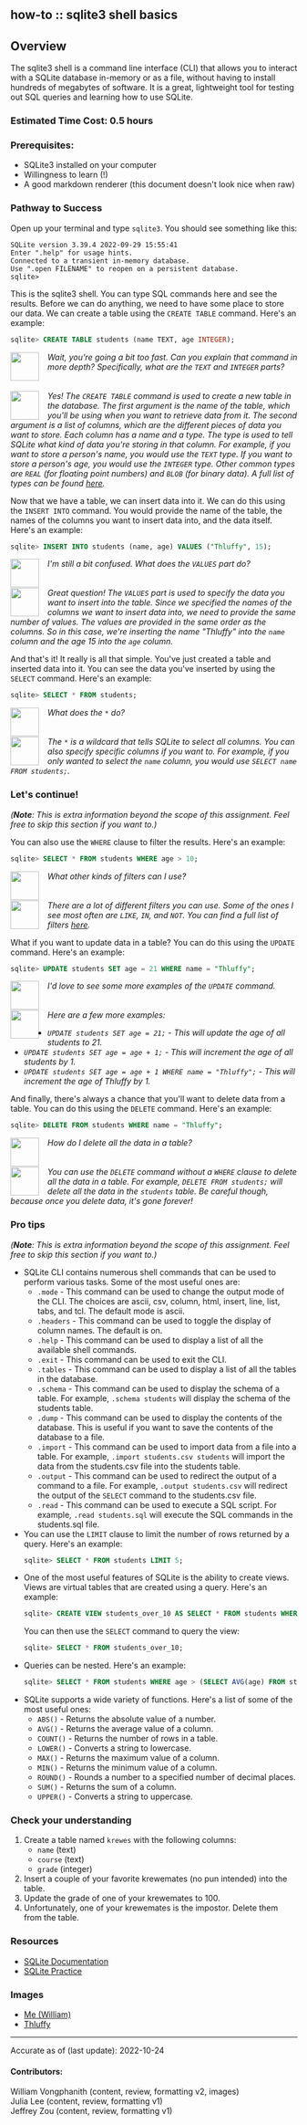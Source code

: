 how-to :: sqlite3 shell basics
---
## Overview
The sqlite3 shell is a command line interface (CLI) that allows you to interact with a SQLite database in-memory or as a file, without having to install hundreds of megabytes of software. It is a great, lightweight tool for testing out SQL queries and learning how to use SQLite.

### Estimated Time Cost: 0.5 hours

### Prerequisites:
* SQLite3 installed on your computer
* Willingness to learn (!)
* A good markdown renderer (this document doesn't look nice when raw)

### Pathway to Success
Open up your terminal and type `sqlite3`. You should see something like this:
```ansi
SQLite version 3.39.4 2022-09-29 15:55:41
Enter ".help" for usage hints.
Connected to a transient in-memory database.
Use ".open FILENAME" to reopen on a persistent database.
sqlite>
```

This is the sqlite3 shell. You can type SQL commands here and see the results. Before we can do anything, we need to have some place to store our data. We can create a table using the `CREATE TABLE` command. Here's an example:
```sql
sqlite> CREATE TABLE students (name TEXT, age INTEGER);
```

<div>
<img src="https://cdn.thdr.me/stuycs/me.png" width="50" height="50" style="margin-right: 15px" align="left">
<i>Wait, you're going a bit too fast. Can you explain that command in more depth? Specifically, what are the <code>TEXT</code> and <code>INTEGER</code> parts?</i>
</div>
<br>
<br>
<div>
<img src="https://cdn.thdr.me/stuycs/thluffy.png" width="50" height="50" style="margin-right: 15px" align="left">
<i>Yes! The <code>CREATE TABLE</code> command is used to create a new table in the database. The first argument is the name of the table, which you'll be using when you want to retrieve data from it. The second argument is a list of columns, which are the different pieces of data you want to store. Each column has a name and a type. The type is used to tell SQLite what kind of data you're storing in that column. For example, if you want to store a person's name, you would use the <code>TEXT</code> type. If you want to store a person's age, you would use the <code>INTEGER</code> type. Other common types are <code>REAL</code> (for floating point numbers) and <code>BLOB</code> (for binary data). A full list of types can be found <a href="https://www.sqlite.org/datatype3.html">here</a>.
</i>
</div>


Now that we have a table, we can insert data into it. We can do this using the `INSERT INTO` command. You would provide the name of the table, the names of the columns you want to insert data into, and the data itself. Here's an example:
```sql
sqlite> INSERT INTO students (name, age) VALUES ("Thluffy", 15);
```
<div>
<img src="https://cdn.thdr.me/stuycs/me.png" width="50" height="50" style="margin-right: 15px" align="left">
<i>I'm still a bit confused. What does the <code>VALUES</code> part do?</i>
</div>
<br>
<br>
<div>
<img src="https://cdn.thdr.me/stuycs/thluffy.png" width="50" height="50" style="margin-right: 15px" align="left">
<i>Great question! The <code>VALUES</code> part is used to specify the data you want to insert into the table. Since we specified the names of the columns we want to insert data into, we need to provide the same number of values. The values are provided in the same order as the columns. So in this case, we're inserting the name "Thluffy" into the <code>name</code> column and the age 15 into the <code>age</code> column.
</i>
</div>


And that's it! It really is all that simple. You've just created a table and inserted data into it. You can see the data you've inserted by using the `SELECT` command. Here's an example:
```sql
sqlite> SELECT * FROM students;
```

<div>
<img src="https://cdn.thdr.me/stuycs/me.png" width="50" height="50" style="margin-right: 15px" align="left">
<i>What does the <code>*</code> do?</i>
</div>
<br>
<br>
<div>
<img src="https://cdn.thdr.me/stuycs/thluffy.png" width="50" height="50" style="margin-right: 15px" align="left">
<i>The <code>*</code> is a wildcard that tells SQLite to select all columns. You can also specify specific columns if you want to. For example, if you only wanted to select the <code>name</code> column, you would use <code>SELECT name FROM students;</code>.
</i>
</div>

### Let's continue!
*(**Note**: This is extra information beyond the scope of this assignment. Feel free to skip this section if you want to.)*

You can also use the `WHERE` clause to filter the results. Here's an example:
```sql
sqlite> SELECT * FROM students WHERE age > 10;
```

<div>
<img src="https://cdn.thdr.me/stuycs/me.png" width="50" height="50" style="margin-right: 15px" align="left">
<i>What other kinds of filters can I use?</i>
</div>
<br>
<br>
<div>
<img src="https://cdn.thdr.me/stuycs/thluffy.png" width="50" height="50" style="margin-right: 15px" align="left">
<i>There are a lot of different filters you can use. Some of the ones I see most often are <code>LIKE</code>, <code>IN</code>, and <code>NOT</code>. You can find a full list of filters <a href="https://www.sqlite.org/lang_expr.html">here</a>.
</i>
</div>


What if you want to update data in a table? You can do this using the `UPDATE` command. Here's an example:
```sql
sqlite> UPDATE students SET age = 21 WHERE name = "Thluffy";
```

<div>
<img src="https://cdn.thdr.me/stuycs/me.png" width="50" height="50" style="margin-right: 15px" align="left">
<i>I'd love to see some more examples of the <code>UPDATE</code> command.</i>
</div>
<br>
<br>
<div>
<img src="https://cdn.thdr.me/stuycs/thluffy.png" width="50" height="50" style="margin-right: 15px" align="left">
<i>Here are a few more examples:
<ul>
<li><code>UPDATE students SET age = 21;</code> - This will update the age of all students to 21.</li>
<li><code>UPDATE students SET age = age + 1;</code> - This will increment the age of all students by 1.</li>
<li><code>UPDATE students SET age = age + 1 WHERE name = "Thluffy";</code> - This will increment the age of Thluffy by 1.</li>
</ul>
</i>
</div>


And finally, there's always a chance that you'll want to delete data from a table. You can do this using the `DELETE` command. Here's an example:
```sql
sqlite> DELETE FROM students WHERE name = "Thluffy";
```

<div>
<img src="https://cdn.thdr.me/stuycs/me.png" width="50" height="50" style="margin-right: 15px" align="left">
<i>How do I delete all the data in a table?</i>
</div>
<br>
<br>
<div>
<img src="https://cdn.thdr.me/stuycs/thluffy.png" width="50" height="50" style="margin-right: 15px" align="left">
<i>You can use the <code>DELETE</code> command without a <code>WHERE</code> clause to delete all the data in a table. For example, <code>DELETE FROM students;</code> will delete all the data in the <code>students</code> table. Be careful though, because once you delete data, it's gone forever!
</i>
</div>

### Pro tips
*(**Note**: This is extra information beyond the scope of this assignment. Feel free to skip this section if you want to.)*

- SQLite CLI contains numerous shell commands that can be used to perform various tasks. Some of the most useful ones are:
  - `.mode` - This command can be used to change the output mode of the CLI. The choices are ascii, csv, column, html, insert, line, list, tabs, and tcl. The default mode is ascii.
  - `.headers` - This command can be used to toggle the display of column names. The default is on.
  - `.help` - This command can be used to display a list of all the available shell commands.
  - `.exit` - This command can be used to exit the CLI.
  - `.tables` - This command can be used to display a list of all the tables in the database.
  - `.schema` - This command can be used to display the schema of a table. For example, `.schema students` will display the schema of the students table.
  - `.dump` - This command can be used to display the contents of the database. This is useful if you want to save the contents of the database to a file.
  - `.import` - This command can be used to import data from a file into a table. For example, `.import students.csv students` will import the data from the students.csv file into the students table.
  - `.output` - This command can be used to redirect the output of a command to a file. For example, `.output students.csv` will redirect the output of the `SELECT` command to the students.csv file.
  - `.read` - This command can be used to execute a SQL script. For example, `.read students.sql` will execute the SQL commands in the students.sql file.
- You can use the `LIMIT` clause to limit the number of rows returned by a query. Here's an example:
  ```sql
  sqlite> SELECT * FROM students LIMIT 5;
  ```
- One of the most useful features of SQLite is the ability to create views. Views are virtual tables that are created using a query. Here's an example:
  ```sql
  sqlite> CREATE VIEW students_over_10 AS SELECT * FROM students WHERE age > 10;
  ```
  You can then use the `SELECT` command to query the view:
  ```sql
  sqlite> SELECT * FROM students_over_10;
  ```
- Queries can be nested. Here's an example:
  ```sql
  sqlite> SELECT * FROM students WHERE age > (SELECT AVG(age) FROM students);
  ```
- SQLite supports a wide variety of functions. Here's a list of some of the most useful ones:
  - `ABS()` - Returns the absolute value of a number.
  - `AVG()` - Returns the average value of a column.
  - `COUNT()` - Returns the number of rows in a table.
  - `LOWER()` - Converts a string to lowercase.
  - `MAX()` - Returns the maximum value of a column.
  - `MIN()` - Returns the minimum value of a column.
  - `ROUND()` - Rounds a number to a specified number of decimal places.
  - `SUM()` - Returns the sum of a column.
  - `UPPER()` - Converts a string to uppercase.
### Check your understanding
1. Create a table named `krewes` with the following columns:
    - `name` (text)
    - `course` (text)
    - `grade` (integer)
2. Insert a couple of your favorite krewemates (no pun intended) into the table.
3. Update the grade of one of your krewemates to 100.
4. Unfortunately, one of your krewemates is the impostor. Delete them from the table.

### Resources
- [SQLite Documentation](https://www.sqlite.org/docs.html)
- [SQLite Practice](https://sqliteonline.com/)

### Images
- [Me (William)](https://cdn.thdr.me/stuycs/me.png)
- [Thluffy](https://cdn.thdr.me/stuycs/thluffy.png)

---

Accurate as of (last update): 2022-10-24

#### Contributors:  
William Vongphanith (content, review, formatting v2, images)   
Julia Lee (content, review, formatting v1)  
Jeffrey Zou (content, review, formatting v1) 